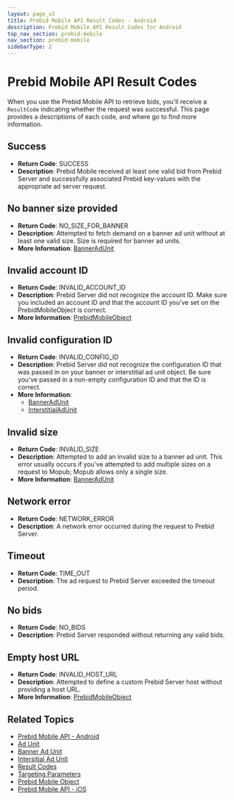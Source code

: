 ```yaml
---
layout: page_v2
title: Prebid Mobile API Result Codes - Android
description: Prebid Mobile API Result Codes for Android
top_nav_section: prebid-mobile
nav_section: prebid-mobile
sidebarType: 2
---
```


# Prebid Mobile API Result Codes

When you use the Prebid Mobile API to retrieve bids, you'll receive a `ResultCode` indicating whether the request was successful. This page provides a descriptions of each code, and where go to find more information.

## Success

- **Return Code**: SUCCESS
- **Description**: Prebid Mobile received at least one valid bid from Prebid Server and successfully associated Prebid key-values with the appropriate ad server request.

## No banner size provided

- **Return Code**: NO_SIZE_FOR_BANNER
- **Description**: Attempted to fetch demand on a banner ad unit without at least one valid size. Size is required for banner ad units.
- **More Information**: [BannerAdUnit]({{site.github.url}}/prebid-mobile/pbm-api/android/banneradunit-android.html)

## Invalid account ID

- **Return Code**: INVALID_ACCOUNT_ID
- **Description**: Prebid Server did not recognize the account ID. Make sure you included an account ID and that the account ID you've set on the PrebidMobileObject is correct.
- **More Information**: [PrebidMobileObject]({{site.github.url}}/prebid-mobile/pbm-api/android/prebidmobile-object-android.html)

## Invalid configuration ID

- **Return Code**: INVALID_CONFIG_ID
- **Description**: Prebid Server did not recognize the configuration ID that was passed in on your banner or interstitial ad unit object. Be sure you've passed in a non-empty configuration ID and that the ID is correct.
- **More Information**:  
  - [BannerAdUnit]({{site.github.url}}/prebid-mobile/pbm-api/android/banneradunit-android.html)  
  - [InterstitialAdUnit]({{site.github.url}}/prebid-mobile/pbm-api/android/interstitialadunit-android.html)

## Invalid size

- **Return Code**: INVALID_SIZE
- **Description**: Attempted to add an invalid size to a banner ad unit. This error usually occurs if you've attempted to add multiple sizes on a request to Mopub; Mopub allows only a single size.
- **More Information**: [BannerAdUnit]({{site.github.url}}/prebid-mobile/pbm-api/android/banneradunit-android.html)

## Network error

- **Return Code**: NETWORK_ERROR
- **Description**: A network error occurred during the request to Prebid Server.

## Timeout

- **Return Code**: TIME_OUT
- **Description**: The ad request to Prebid Server exceeded the timeout period.

## No bids

- **Return Code**: NO_BIDS
- **Description**: Prebid Server responded without returning any valid bids.

## Empty host URL

- **Return Code**: INVALID_HOST_URL
- **Description**: Attempted to define a custom Prebid Server host without providing a host URL.
- **More Information**: [PrebidMobileObject]({{site.github.url}}/prebid-mobile/pbm-api/android/prebidmobile-object-android.html)

## Related Topics

- [Prebid Mobile API - Android]({{site.baseurl}}/prebid-mobile/pbm-api/android/pbm-api-android.html)
- [Ad Unit]({{site.baseurl}}/prebid-mobile/pbm-api/android/adunit-android.html)
- [Banner Ad Unit]({{site.baseurl}}/prebid-mobile/pbm-api/android/banneradunit-android.html)
- [Intersitial Ad Unit]({{site.baseurl}}/prebid-mobile/pbm-api/android/interstitialadunit-android.html)
- [Result Codes]({{site.baseurl}}/prebid-mobile/pbm-api/android/pbm-api-result-codes-android.html)
- [Targeting Parameters]({{site.baseurl}}/prebid-mobile/pbm-api/android/pbm-targeting-params-android.html)
- [Prebid Mobile Object]({{site.baseurl}}/prebid-mobile/pbm-api/android/prebidmobile-object-android.html)
- [Prebid Mobile API - iOS]({{site.baseurl}}/prebid-mobile/pbm-api/ios/pbm-api-ios.html)
